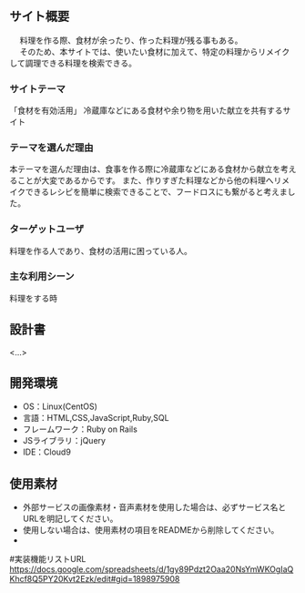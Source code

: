 # <cooking>

## サイト概要
　 料理を作る際、食材が余ったり、作った料理が残る事もある。  
　   そのため、本サイトでは、使いたい食材に加えて、特定の料理からリメイクして調理できる料理を検索できる。

### サイトテーマ
 「食材を有効活用」
   冷蔵庫などにある食材や余り物を用いた献立を共有するサイト

### テーマを選んだ理由
  本テーマを選んだ理由は、食事を作る際に冷蔵庫などにある食材から献立を考えることが大変であるからです。
    また、作りすぎた料理などから他の料理へリメイクできるレシピを簡単に検索できることで、フードロスにも繋がると考えました。

### ターゲットユーザ
  料理を作る人であり、食材の活用に困っている人。

### 主な利用シーン
 料理をする時

## 設計書
<...>

## 開発環境
- OS：Linux(CentOS)
- 言語：HTML,CSS,JavaScript,Ruby,SQL
- フレームワーク：Ruby on Rails
- JSライブラリ：jQuery
- IDE：Cloud9

## 使用素材
- 外部サービスの画像素材・音声素材を使用した場合は、必ずサービス名とURLを明記してください。
- 使用しない場合は、使用素材の項目をREADMEから削除してください。
- 
#実装機能リストURL
https://docs.google.com/spreadsheets/d/1gy89Pdzt2Oaa20NsYmWKOgIaQKhcf8Q5PY20Kvt2Ezk/edit#gid=1898975908